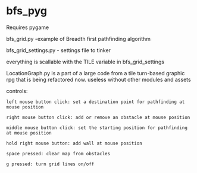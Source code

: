 # bfs_pyg

Requires pygame


bfs_grid.py -example of Breadth first pathfinding algorithm

bfs_grid_settings.py - settings file to tinker 

everything is scallable with the TILE variable in bfs_grid_settings

LocationGraph.py is a part of a large code from a tile turn-based graphic rpg that is being refactored now. useless without other modules and assets




controls:

    left mouse button click: set a destination point for pathfinding at mouse position

    right mouse button click: add or remove an obstacle at mouse position

    middle mouse button click: set the starting position for pathfinding at mouse position

    hold right mouse button: add wall at mouse position

    space pressed: clear map from obstacles

    g pressed: turn grid lines on/off

